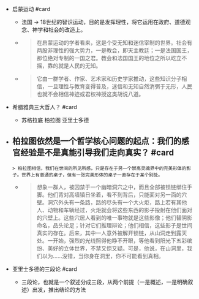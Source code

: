 - 启蒙运动 #card  
	- 法国 -> 18世纪的智识运动，目的是发挥理性，将它运用在政府、道德观念、神学和社会的改造上。  
	-  
	  > 在启蒙运动的学者看来，这是个受无知和迷信宰制的世界。社会有两股非理性的强大势力，一是教会，即天主教廷；一是法国国王，那位绝对专制的一国之君。教会和法国国王的地位之所以屹立不摇，靠的就是人民的无知。  

	-  
	  > 它由一群学者、作家、艺术家和历史学家推动，这些知识分子相信，一旦理性与教育变得普及，迷信和无知自然消弭于无形，人民也就不会相信神迹或君权神授这类胡说八道。  

- 希腊雅典三大哲人？ #card  
	- 苏格拉底 柏拉图 亚里士多德  
- 柏拉图依然是一个哲学核心问题的起点：我们的感官经验是不是真能引导我们走向真实？ #card  
	-  
	  > 柏拉图相信，我们在世间的所见所感，只是存在于另一个崇高灵魂界中的完美形体的影子。世界上有普通的桌子，但有一张完美形体的桌子一直存在于某个别处。  

	-  
	  > 想象一群人，被囚禁于一个幽暗洞穴之中，而且全部被锁链绑住手脚。他们背对高墙镇日坐着，看不到背后，只能面对另一面的穴壁。洞穴外头有一条路，路的尽头有一个大火炬，路上若有其他人、动物和车辆经过，火炬就会将这些东西的影子投射在他们面对的穴壁上。这些穴居人看到的唯一事物就是这些影像；他们替阴影命名，品头论足；针对它们推理辩论；他们相信，这些影子是世间真实的存在。后来，其中一人意外被解开锁链，从山洞走到露天处。一开始，强烈的光线照得他睁不开眼，等他看到阳光下五彩缤纷、美好的立体世界，不禁又惊又疑。可是，他说，在山洞里，我们以为……没错，当你身在洞里，你不可能看到真相。  

- 亚里士多德的三段论 #card  
	- 三段论，也就是一个叙述分成三段，从两个前提（一是概述，一是明确叙述）出发，推出结论的方法  